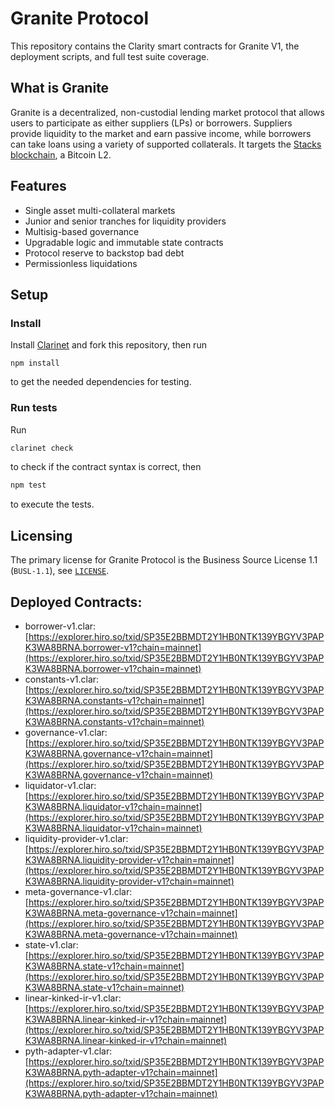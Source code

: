 # Granite Protocol
This repository contains the Clarity smart contracts for Granite V1, the deployment scripts, and full test suite coverage.

## What is Granite
Granite is a decentralized, non-custodial lending market protocol that allows users to participate as either suppliers (LPs) or borrowers. Suppliers provide liquidity to the market and earn passive income, while borrowers can take loans using a variety of supported collaterals. It targets the [Stacks blockchain](https://www.stacks.co/), a Bitcoin L2.

## Features
- Single asset multi-collateral markets
- Junior and senior tranches for liquidity providers
- Multisig-based governance
- Upgradable logic and immutable state contracts
- Protocol reserve to backstop bad debt
- Permissionless liquidations

## Setup
### Install
Install [Clarinet](https://github.com/hirosystems/clarinet) and fork this repository, then run
```
npm install
```
to get the needed dependencies for testing.

### Run tests
Run
```bash
clarinet check
```
to check if the contract syntax is correct, then
```bash
npm test
```
to execute the tests.

## Licensing
The primary license for Granite Protocol is the Business Source License 1.1 (`BUSL-1.1`), see [`LICENSE`](./LICENSE).

## Deployed Contracts:
- borrower-v1.clar: [https://explorer.hiro.so/txid/SP35E2BBMDT2Y1HB0NTK139YBGYV3PAPK3WA8BRNA.borrower-v1?chain=mainnet](https://explorer.hiro.so/txid/SP35E2BBMDT2Y1HB0NTK139YBGYV3PAPK3WA8BRNA.borrower-v1?chain=mainnet)
- constants-v1.clar: [https://explorer.hiro.so/txid/SP35E2BBMDT2Y1HB0NTK139YBGYV3PAPK3WA8BRNA.constants-v1?chain=mainnet](https://explorer.hiro.so/txid/SP35E2BBMDT2Y1HB0NTK139YBGYV3PAPK3WA8BRNA.constants-v1?chain=mainnet)
- governance-v1.clar: [https://explorer.hiro.so/txid/SP35E2BBMDT2Y1HB0NTK139YBGYV3PAPK3WA8BRNA.governance-v1?chain=mainnet](https://explorer.hiro.so/txid/SP35E2BBMDT2Y1HB0NTK139YBGYV3PAPK3WA8BRNA.governance-v1?chain=mainnet)
- liquidator-v1.clar: [https://explorer.hiro.so/txid/SP35E2BBMDT2Y1HB0NTK139YBGYV3PAPK3WA8BRNA.liquidator-v1?chain=mainnet](https://explorer.hiro.so/txid/SP35E2BBMDT2Y1HB0NTK139YBGYV3PAPK3WA8BRNA.liquidator-v1?chain=mainnet)
- liquidity-provider-v1.clar: [https://explorer.hiro.so/txid/SP35E2BBMDT2Y1HB0NTK139YBGYV3PAPK3WA8BRNA.liquidity-provider-v1?chain=mainnet](https://explorer.hiro.so/txid/SP35E2BBMDT2Y1HB0NTK139YBGYV3PAPK3WA8BRNA.liquidity-provider-v1?chain=mainnet)
- meta-governance-v1.clar: [https://explorer.hiro.so/txid/SP35E2BBMDT2Y1HB0NTK139YBGYV3PAPK3WA8BRNA.meta-governance-v1?chain=mainnet](https://explorer.hiro.so/txid/SP35E2BBMDT2Y1HB0NTK139YBGYV3PAPK3WA8BRNA.meta-governance-v1?chain=mainnet)
- state-v1.clar: [https://explorer.hiro.so/txid/SP35E2BBMDT2Y1HB0NTK139YBGYV3PAPK3WA8BRNA.state-v1?chain=mainnet](https://explorer.hiro.so/txid/SP35E2BBMDT2Y1HB0NTK139YBGYV3PAPK3WA8BRNA.state-v1?chain=mainnet)
- linear-kinked-ir-v1.clar: [https://explorer.hiro.so/txid/SP35E2BBMDT2Y1HB0NTK139YBGYV3PAPK3WA8BRNA.linear-kinked-ir-v1?chain=mainnet](https://explorer.hiro.so/txid/SP35E2BBMDT2Y1HB0NTK139YBGYV3PAPK3WA8BRNA.linear-kinked-ir-v1?chain=mainnet)
- pyth-adapter-v1.clar: [https://explorer.hiro.so/txid/SP35E2BBMDT2Y1HB0NTK139YBGYV3PAPK3WA8BRNA.pyth-adapter-v1?chain=mainnet](https://explorer.hiro.so/txid/SP35E2BBMDT2Y1HB0NTK139YBGYV3PAPK3WA8BRNA.pyth-adapter-v1?chain=mainnet)
